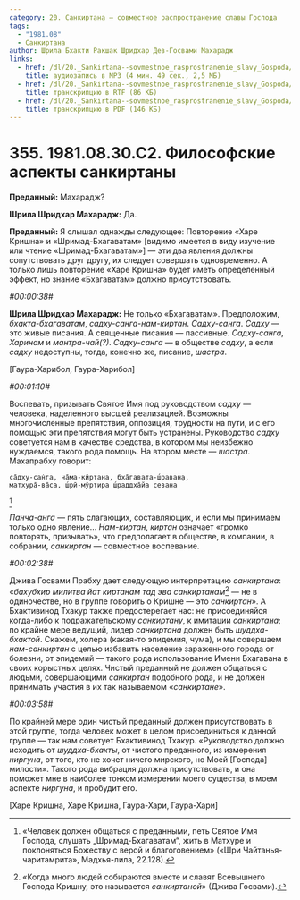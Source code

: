 ```yaml
---
category: 20. Санкиртана — совместное распространение славы Господа
tags:
  - "1981.08"
  - Санкиртана
author: Шрила Бхакти Ракшак Шридхар Дев-Госвами Махарадж
links:
  - href: /dl/20._Sankirtana--sovmestnoe_rasprostranenie_slavy_Gospoda/355_1981.08.30.C2_SridharMj_Filosovskie_aspekty_sankirtany.mp3
    title: аудиозапись в MP3 (4 мин. 49 сек., 2,5 МБ)
  - href: /dl/20._Sankirtana--sovmestnoe_rasprostranenie_slavy_Gospoda/355_1981.08.30.C2_SridharMj_Filosovskie_aspekty_sankirtany.rtf
    title: транскрипцию в RTF (86 КБ)
  - href: /dl/20._Sankirtana--sovmestnoe_rasprostranenie_slavy_Gospoda/355_1981.08.30.C2_SridharMj_Filosovskie_aspekty_sankirtany.pdf
    title: транскрипцию в PDF (146 КБ)
---
```


# 355. 1981.08.30.С2. Философские аспекты санкиртаны

**Преданный:** Махарадж?

**Шрила Шридхар Махарадж:** Да.

**Преданный:** Я слышал однажды следующее: Повторение «Харе Кришна» и «Шримад-Бхагаватам» [видимо имеется в виду изучение или чтение «Шримад-Бхагаватам»] — эти два явления должны сопутствовать друг другу, их следует совершать одновременно. А только лишь повторение «Харе Кришна» будет иметь определенный эффект, но знание «Бхагаватам» должно присутствовать.

*#00:00:38#*

**Шрила Шридхар Махарадж:** Не только «Бхагаватам». Предположим, *бхакта-бхагаватам*, *садху-санга-нам-киртан*. *Садху-санга*. *Садху* — это живые писания. А священные писания — пассивные. *Садху-санга*, *Харинам* и *мантра-чай(?)*. *Садху-санга* — в обществе *садху*, а если *садху* недоступны, тогда, конечно же, писание, *шастра*.

[Гаура-Харибол, Гаура-Харибол]

*#00:01:10#*

Воспевать, призывать Святое Имя под руководством *садху* — человека, наделенного высшей реализацией. Возможны многочисленные препятствия, оппозиция, трудности на пути, и с его помощью эти препятствия могут быть устранены. Руководство *садху* советуется нам в качестве средства, в котором мы неизбежно нуждаемся, такого рода помощь. На втором месте — *шастра*. Махапрабху говорит:

    са̄дху-сан̇га, на̄ма-кӣртана, бха̄гавата-ш́раван̣а,
    матхура̄-ва̄са, ш́рӣ-мӯртира ш́раддха̄йа севана
[^_ftn1]

*Панча-анга* — пять слагающих, составляющих, и если мы принимаем только одно явление… *Нам-киртан*, *киртан* означает «громко повторять, призывать», что предполагает в обществе, в компании, в собрании, *санкиртан* — совместное воспевание.

*#00:02:38#*

Джива Госвами Прабху дает следующую интерпретацию *санкиртана*: «*бахубхир милитва йат киртанам тад эва санкиртанам*[^_ftn2] — не в одиночестве, но в группе говорить о Кришне — это *санкиртан*». А Бхактивинод Тхакур также предостерегает нас: не присоединяйся когда-либо к подражательскому *санкиртану*, к имитации *санкиртана*; по крайне мере ведущий, лидер *санкиртана* должен быть *шуддха-бхактой*. Скажем, холера (какая-то эпидемия, чума), и мы совершаем *нам-санкиртан* с целью избавить население зараженного города от болезни, от эпидемий — такого рода использование Имени Бхагавана в своих корыстных целях. Чистый преданный не должен общаться с людьми, совершающими *санкиртан* подобного рода, и не должен принимать участия в их так называемом «*санкиртане*».

*#00:03:58#*

По крайней мере один чистый преданный должен присутствовать в этой группе, тогда человек может в целом присоединиться к данной группе — так нам советует Бхактивинод Тхакур. «Руководство должно исходить от *шуддха-бхакты*, от чистого преданного, из измерения *ниргуна*, от того, кто не хочет ничего мирского, но Моей [Господа] милости». Такого рода вибрация должна присутствовать, и она поможет мне в наиболее тонком измерении моего существа, в моем аспекте *ниргуна*, и пробудит его.

[Харе Кришна, Харе Кришна, Гаура-Хари, Гаура-Хари]



[^_ftn1]: «Человек должен общаться с преданными, петь Святое Имя Господа, слушать „Шримад-Бхагаватам“, жить в Матхуре и поклоняться Божеству с верой и благоговением» («Шри Чайтанья-чаритамрита», Мадхья-лила, 22.128).

[^_ftn2]: «Когда много людей собираются вместе и славят Всевышнего Господа Кришну, это называется *санкиртаной*» (Джива Госвами).

